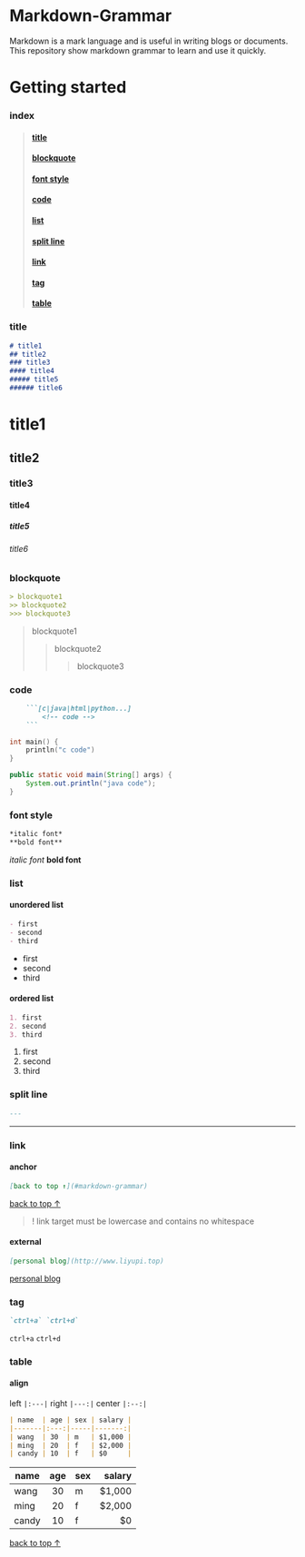 # Markdown-Grammar
Markdown is a mark language and is useful in writing blogs or documents. This repository show markdown grammar to learn and use it quickly.

# Getting started
### index
>#### [title](#title)
>#### [blockquote](#blockquote)
>#### [font style](#font-style)
>#### [code](#code)
>#### [list](#list)
>#### [split line](#split-line)
>#### [link](#link)
>#### [tag](#tag)
>#### [table](#table)
<!-- title -->
### title
```markdown
# title1
## title2
### title3
#### title4
##### title5
###### title6
```
# title1
## title2
### title3
#### title4
##### title5
###### title6
<!-- blockquote -->
### blockquote
```markdown
> blockquote1
>> blockquote2
>>> blockquote3
```
> blockquote1
>> blockquote2
>>> blockquote3
<!-- code -->
### code
```markdown
    ```[c|java|html|python...]
        <!-- code -->
    ```
```
```c
int main() {
    println("c code")
}
```
```java
public static void main(String[] args) {
    System.out.println("java code");
}
```
<!-- font style -->
### font style
```markdown
*italic font* 
**bold font**
```
*italic font* 
**bold font**
<!-- list -->
### list
#### unordered list
```Markdown
- first
- second
- third
```
- first
- second
- third
#### ordered list
```markdown
1. first
2. second
3. third
```
1. first
2. second
3. third
<!-- split line -->
### split line
```markdown
---
```
---
<!-- link -->
### link
#### anchor
```markdown
[back to top ↑](#markdown-grammar)
```
[back to top ↑](#markdown-grammar)
> ! link target must be lowercase and contains no whitespace
#### external
```markdown
[personal blog](http://www.liyupi.top)
```
[personal blog](http://www.liyupi.top)
<!-- tag -->
### tag
```markdown
`ctrl+a` `ctrl+d`
```
`ctrl+a` `ctrl+d`
<!-- table -->
### table
#### align
left `|:---|`
right `|---:|`
center  `|:--:|`  
```markdown
| name  | age | sex | salary |
|-------|:---:|-----|-------:|
| wang  | 30  | m   | $1,000 |
| ming  | 20  | f   | $2,000 |
| candy | 10  | f   | $0     |
```
| name  | age | sex | salary |
|-------|:---:|-----|-------:|
| wang  | 30  | m   | $1,000 |
| ming  | 20  | f   | $2,000 |
| candy | 10  | f   | $0     |
<!-- back to top -->
[back to top ↑](#markdown-grammar)
